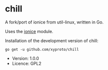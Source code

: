 # chill

A fork/port of ionice from util-linux, written in Go.

Uses the [ionice](https://github.com/xyproto/ionice) module.

Installation of the development version of chill:

    go get -u github.com/xyproto/chill

* Version: 1.0.0
* Licence: GPL2
